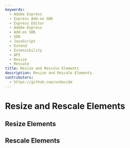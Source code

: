 ```yaml
---
keywords:
  - Adobe Express
  - Express Add-on SDK
  - Express Editor
  - Adobe Express
  - Add-on SDK
  - SDK
  - JavaScript
  - Extend
  - Extensibility
  - API
  - Resize
  - Rescale
title: Resize and Rescale Elements
description: Resize and Rescale Elements.
contributors:
  - https://github.com/undavide
---
```


# Resize and Rescale Elements

## Resize Elements

## Rescale Elements
